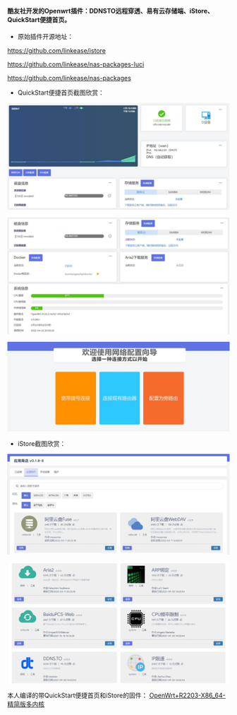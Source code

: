 #### 酷友社开发的Openwrt插件：DDNSTO远程穿透、易有云存储端、iStore、QuickStart便捷首页。

* 原始插件开源地址：

https://github.com/linkease/istore

https://github.com/linkease/nas-packages-luci

https://github.com/linkease/nas-packages

* QuickStart便捷首页截图欣赏：

![jpg](./pic/1.jpg)

![jpg](./pic/2.jpg)

![jpg](./pic/3.jpg)

* iStore截图欣赏：

![jpg](./pic/4.jpg)

![jpg](./pic/5.jpg)


本人编译的带QuickStart便捷首页和iStore的固件：
[OpenWrt+R2203-X86_64-精简版多内核](https://www.right.com.cn/forum/forum.php?mod=viewthread&tid=7182055&page=1&extra=)

